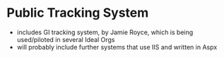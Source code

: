 
# Public Tracking System

* includes GI tracking system, by Jamie Royce, which is being used/piloted in several Ideal Orgs
* will probably include further systems that use IIS and written in Aspx


